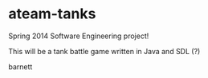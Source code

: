ateam-tanks
===========

Spring 2014 Software Engineering project!

This will be a tank battle game written in Java and SDL (?)

barnett